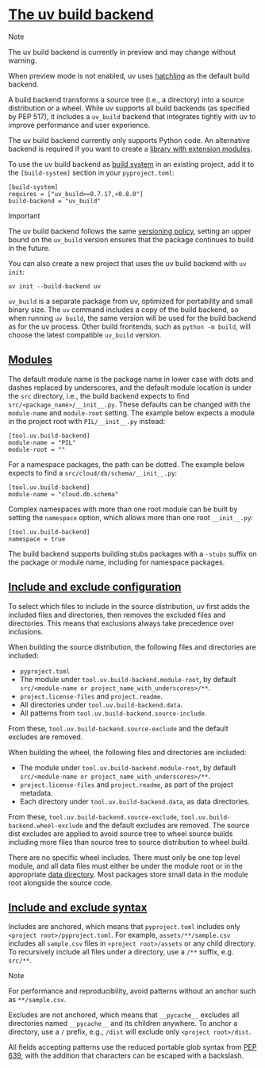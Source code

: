 # [The uv build backend](#the-uv-build-backend)

Note

The uv build backend is currently in preview and may change without warning.

When preview mode is not enabled, uv uses [hatchling](https://pypi.org/project/hatchling/) as the default build backend.

A build backend transforms a source tree (i.e., a directory) into a source distribution or a wheel. While uv supports all build backends (as specified by PEP 517), it includes a `uv_build` backend that integrates tightly with uv to improve performance and user experience.

The uv build backend currently only supports Python code. An alternative backend is required if you want to create a [library with extension modules](../projects/init/#projects-with-extension-modules).

To use the uv build backend as [build system](../projects/config/#build-systems) in an existing project, add it to the `[build-system]` section in your `pyproject.toml`:

```
[build-system]
requires = ["uv_build>=0.7.17,<0.8.0"]
build-backend = "uv_build"

```

Important

The uv build backend follows the same [versioning policy](../../reference/policies/versioning/), setting an upper bound on the `uv_build` version ensures that the package continues to build in the future.

You can also create a new project that uses the uv build backend with `uv init`:

```
uv init --build-backend uv

```

`uv_build` is a separate package from uv, optimized for portability and small binary size. The `uv` command includes a copy of the build backend, so when running `uv build`, the same version will be used for the build backend as for the uv process. Other build frontends, such as `python -m build`, will choose the latest compatible `uv_build` version.

## [Modules](#modules)

The default module name is the package name in lower case with dots and dashes replaced by underscores, and the default module location is under the `src` directory, i.e., the build backend expects to find `src/<package_name>/__init__.py`. These defaults can be changed with the `module-name` and `module-root` setting. The example below expects a module in the project root with `PIL/__init__.py` instead:

```
[tool.uv.build-backend]
module-name = "PIL"
module-root = ""

```

For a namespace packages, the path can be dotted. The example below expects to find a `src/cloud/db/schema/__init__.py`:

```
[tool.uv.build-backend]
module-name = "cloud.db.schema"

```

Complex namespaces with more than one root module can be built by setting the `namespace` option, which allows more than one root `__init__.py`:

```
[tool.uv.build-backend]
namespace = true

```

The build backend supports building stubs packages with a `-stubs` suffix on the package or module name, including for namespace packages.

## [Include and exclude configuration](#include-and-exclude-configuration)

To select which files to include in the source distribution, uv first adds the included files and directories, then removes the excluded files and directories. This means that exclusions always take precedence over inclusions.

When building the source distribution, the following files and directories are included:

- `pyproject.toml`
- The module under `tool.uv.build-backend.module-root`, by default `src/<module-name or project_name_with_underscores>/**`.
- `project.license-files` and `project.readme`.
- All directories under `tool.uv.build-backend.data`.
- All patterns from `tool.uv.build-backend.source-include`.

From these, `tool.uv.build-backend.source-exclude` and the default excludes are removed.

When building the wheel, the following files and directories are included:

- The module under `tool.uv.build-backend.module-root`, by default `src/<module-name or project_name_with_underscores>/**`.
- `project.license-files` and `project.readme`, as part of the project metadata.
- Each directory under `tool.uv.build-backend.data`, as data directories.

From these, `tool.uv.build-backend.source-exclude`, `tool.uv.build-backend.wheel-exclude` and the default excludes are removed. The source dist excludes are applied to avoid source tree to wheel source builds including more files than source tree to source distribution to wheel build.

There are no specific wheel includes. There must only be one top level module, and all data files must either be under the module root or in the appropriate [data directory](../../reference/settings/#build-backend_data). Most packages store small data in the module root alongside the source code.

## [Include and exclude syntax](#include-and-exclude-syntax)

Includes are anchored, which means that `pyproject.toml` includes only `<project root>/pyproject.toml`. For example, `assets/**/sample.csv` includes all `sample.csv` files in `<project root>/assets` or any child directory. To recursively include all files under a directory, use a `/**` suffix, e.g. `src/**`.

Note

For performance and reproducibility, avoid patterns without an anchor such as `**/sample.csv`.

Excludes are not anchored, which means that `__pycache__` excludes all directories named `__pycache__` and its children anywhere. To anchor a directory, use a `/` prefix, e.g., `/dist` will exclude only `<project root>/dist`.

All fields accepting patterns use the reduced portable glob syntax from [PEP 639](https://peps.python.org/pep-0639/#add-license-FILES-key), with the addition that characters can be escaped with a backslash.
